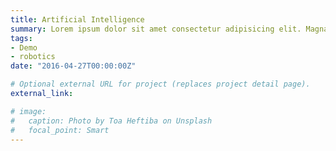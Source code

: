 ```yaml
---
title: Artificial Intelligence
summary: Lorem ipsum dolor sit amet consectetur adipisicing elit. Magnam, eius.
tags:
- Demo
- robotics
date: "2016-04-27T00:00:00Z"

# Optional external URL for project (replaces project detail page).
external_link: 

# image:
#   caption: Photo by Toa Heftiba on Unsplash
#   focal_point: Smart
---
```

